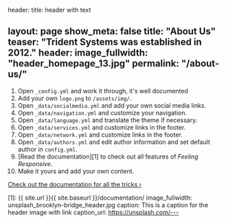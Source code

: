 
header:
    title: header with text
    
layout: page
show_meta: false
title: "About Us"
teaser: "Trident Systems was established in 2012."
header:
   image_fullwidth: "header_homepage_13.jpg"
permalink: "/about-us/"
---
1. Open `_config.yml` and work it through, it's well documented
1. Add your own `logo.png` to `/assets/img/`.
1. Open `_data/socialmedia.yml` and add your own social media links.
1. Open `_data/navigation.yml` and customize your navigation.
1. Open `_data/language.yml` and translate the theme if necessary.
1. Open `_data/services.yml` and customize links in the footer.
1. Open `_data/network.yml` and customize links in the footer.
1. Open `_data/authors.yml` and edit author information and set default author in `config.yml`.
1. [Read the documentation][1] to check out all features of *Feeling Responsive*.
1. Make it yours and add your own content.

<a class="radius button small" href="{{ site.url }}{{ site.baseurl }}/documentation/">Check out the documentation for all the tricks ›</a>

 [1]: {{ site.url }}{{ site.baseurl }}/documentation/
image_fullwidth: unsplash_brooklyn-bridge_header.jpg
    caption: This is a caption for the header image with link
    caption_url: https://unsplash.com/---
